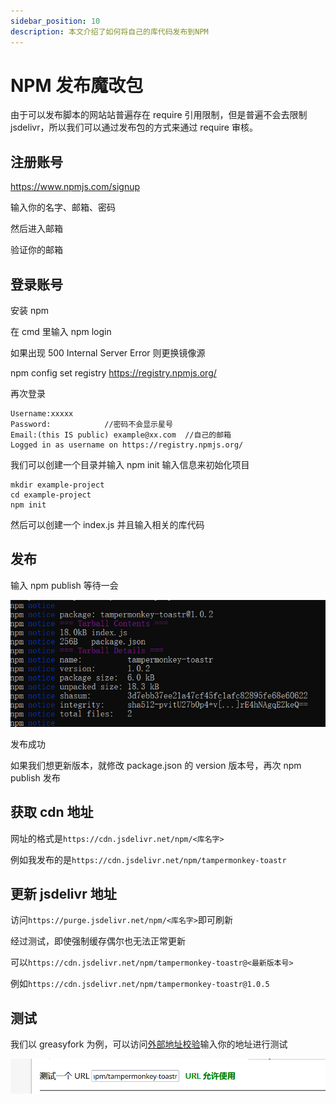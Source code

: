 ```yaml
---
sidebar_position: 10
description: 本文介绍了如何将自己的库代码发布到NPM
---
```


# NPM 发布魔改包

由于可以发布脚本的网站站普遍存在 require 引用限制，但是普遍不会去限制 jsdelivr，所以我们可以通过发布包的方式来通过 require 审核。

## 注册账号

https://www.npmjs.com/signup

输入你的名字、邮箱、密码

然后进入邮箱

验证你的邮箱

## 登录账号

安装 npm

在 cmd 里输入 npm login

如果出现 500 Internal Server Error 则更换镜像源

npm config set registry https://registry.npmjs.org/

再次登录

```
Username:xxxxx
Password:            //密码不会显示星号
Email:(this IS public) example@xx.com  //自己的邮箱
Logged in as username on https://registry.npmjs.org/
```

我们可以创建一个目录并输入 npm init 输入信息来初始化项目

```
mkdir example-project
cd example-project
npm init
```

然后可以创建一个 index.js 并且输入相关的库代码

## 发布

输入 npm publish 等待一会

![1](./img/10/1.png)

发布成功

如果我们想更新版本，就修改 package.json 的 version 版本号，再次 npm publish 发布

## 获取 cdn 地址

网址的格式是`https://cdn.jsdelivr.net/npm/<库名字>`

例如我发布的是`https://cdn.jsdelivr.net/npm/tampermonkey-toastr`

## 更新 jsdelivr 地址

访问`https://purge.jsdelivr.net/npm/<库名字>`即可刷新

经过测试，即使强制缓存偶尔也无法正常更新

可以`https://cdn.jsdelivr.net/npm/tampermonkey-toastr@<最新版本号>`

例如`https://cdn.jsdelivr.net/npm/tampermonkey-toastr@1.0.5`

## 测试

我们以 greasyfork 为例，可以访问[外部地址校验](https://greasyfork.org/zh-CN/help/external-scripts)输入你的地址进行测试

![2](./img/10/2.png)